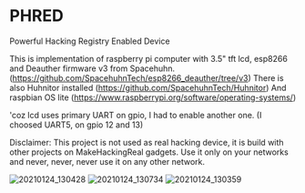 # PHRED
Powerful Hacking Registry Enabled Device



This is implementation of raspberry pi computer with 3.5" tft lcd, esp8266 and Deauther firmware v3 from Spacehuhn. (https://github.com/SpacehuhnTech/esp8266_deauther/tree/v3)
There is also Huhnitor installed (https://github.com/SpacehuhnTech/Huhnitor)
And raspbian OS lite (https://www.raspberrypi.org/software/operating-systems/)


'coz lcd uses primary UART on gpio, I had to enable another one. (I choosed UART5, on gpio 12 and 13)

Disclaimer:
This project is not used as real hacking device, it is build with other projects on MakeHackingReal gadgets.
Use it only on your networks and never, never, never use it on any other network.


![20210124_130428](https://user-images.githubusercontent.com/77921266/105630613-7b0d6b80-5e4a-11eb-8535-bf7bd732d3d3.jpg)
![20210124_130734](https://user-images.githubusercontent.com/77921266/105630620-82cd1000-5e4a-11eb-840e-cbf9080102d4.jpg)
![20210124_130359](https://user-images.githubusercontent.com/77921266/105630625-89f41e00-5e4a-11eb-9a81-fe6059ffd2af.jpg)
